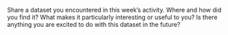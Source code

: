 Share a dataset you encountered in this week’s activity. Where and how did you find it? What makes it particularly interesting or useful to you? Is there anything you are excited to do with this dataset in the future?